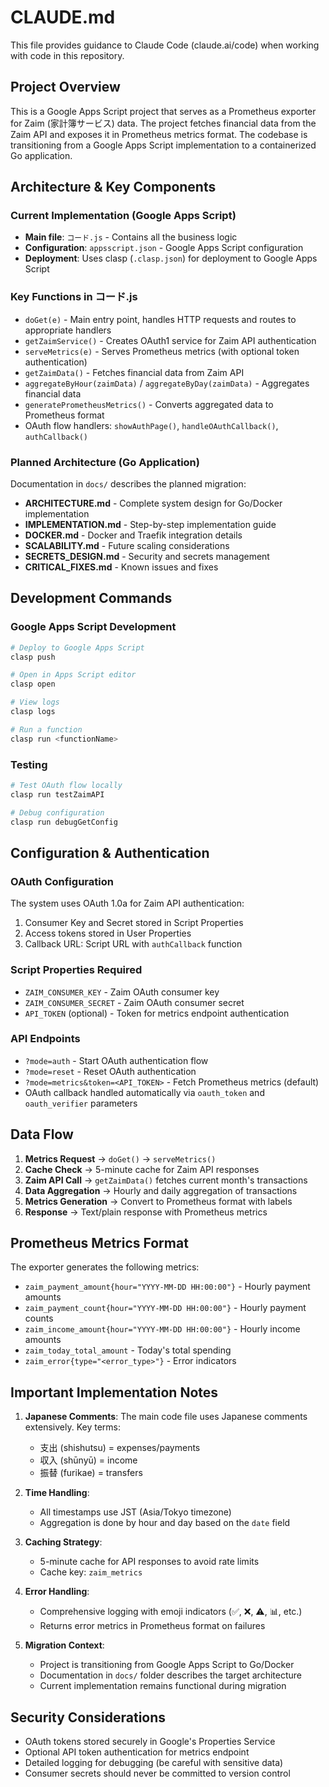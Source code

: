 # CLAUDE.md

This file provides guidance to Claude Code (claude.ai/code) when working with code in this repository.

## Project Overview

This is a Google Apps Script project that serves as a Prometheus exporter for Zaim (家計簿サービス) data. The project fetches financial data from the Zaim API and exposes it in Prometheus metrics format. The codebase is transitioning from a Google Apps Script implementation to a containerized Go application.

## Architecture & Key Components

### Current Implementation (Google Apps Script)
- **Main file**: `コード.js` - Contains all the business logic
- **Configuration**: `appsscript.json` - Google Apps Script configuration
- **Deployment**: Uses clasp (`.clasp.json`) for deployment to Google Apps Script

### Key Functions in コード.js
- `doGet(e)` - Main entry point, handles HTTP requests and routes to appropriate handlers
- `getZaimService()` - Creates OAuth1 service for Zaim API authentication
- `serveMetrics(e)` - Serves Prometheus metrics (with optional token authentication)
- `getZaimData()` - Fetches financial data from Zaim API
- `aggregateByHour(zaimData)` / `aggregateByDay(zaimData)` - Aggregates financial data
- `generatePrometheusMetrics()` - Converts aggregated data to Prometheus format
- OAuth flow handlers: `showAuthPage()`, `handleOAuthCallback()`, `authCallback()`

### Planned Architecture (Go Application)
Documentation in `docs/` describes the planned migration:
- **ARCHITECTURE.md** - Complete system design for Go/Docker implementation
- **IMPLEMENTATION.md** - Step-by-step implementation guide
- **DOCKER.md** - Docker and Traefik integration details
- **SCALABILITY.md** - Future scaling considerations
- **SECRETS_DESIGN.md** - Security and secrets management
- **CRITICAL_FIXES.md** - Known issues and fixes

## Development Commands

### Google Apps Script Development
```bash
# Deploy to Google Apps Script
clasp push

# Open in Apps Script editor
clasp open

# View logs
clasp logs

# Run a function
clasp run <functionName>
```

### Testing
```bash
# Test OAuth flow locally
clasp run testZaimAPI

# Debug configuration
clasp run debugGetConfig
```

## Configuration & Authentication

### OAuth Configuration
The system uses OAuth 1.0a for Zaim API authentication:
1. Consumer Key and Secret stored in Script Properties
2. Access tokens stored in User Properties
3. Callback URL: Script URL with `authCallback` function

### Script Properties Required
- `ZAIM_CONSUMER_KEY` - Zaim OAuth consumer key
- `ZAIM_CONSUMER_SECRET` - Zaim OAuth consumer secret
- `API_TOKEN` (optional) - Token for metrics endpoint authentication

### API Endpoints
- `?mode=auth` - Start OAuth authentication flow
- `?mode=reset` - Reset OAuth authentication
- `?mode=metrics&token=<API_TOKEN>` - Fetch Prometheus metrics (default)
- OAuth callback handled automatically via `oauth_token` and `oauth_verifier` parameters

## Data Flow

1. **Metrics Request** → `doGet()` → `serveMetrics()`
2. **Cache Check** → 5-minute cache for Zaim API responses
3. **Zaim API Call** → `getZaimData()` fetches current month's transactions
4. **Data Aggregation** → Hourly and daily aggregation of transactions
5. **Metrics Generation** → Convert to Prometheus format with labels
6. **Response** → Text/plain response with Prometheus metrics

## Prometheus Metrics Format

The exporter generates the following metrics:
- `zaim_payment_amount{hour="YYYY-MM-DD HH:00:00"}` - Hourly payment amounts
- `zaim_payment_count{hour="YYYY-MM-DD HH:00:00"}` - Hourly payment counts
- `zaim_income_amount{hour="YYYY-MM-DD HH:00:00"}` - Hourly income amounts
- `zaim_today_total_amount` - Today's total spending
- `zaim_error{type="<error_type>"}` - Error indicators

## Important Implementation Notes

1. **Japanese Comments**: The main code file uses Japanese comments extensively. Key terms:
   - 支出 (shishutsu) = expenses/payments
   - 収入 (shūnyū) = income
   - 振替 (furikae) = transfers

2. **Time Handling**: 
   - All timestamps use JST (Asia/Tokyo timezone)
   - Aggregation is done by hour and day based on the `date` field

3. **Caching Strategy**:
   - 5-minute cache for API responses to avoid rate limits
   - Cache key: `zaim_metrics`

4. **Error Handling**:
   - Comprehensive logging with emoji indicators (✅, ❌, ⚠️, 📊, etc.)
   - Returns error metrics in Prometheus format on failures

5. **Migration Context**:
   - Project is transitioning from Google Apps Script to Go/Docker
   - Documentation in `docs/` folder describes the target architecture
   - Current implementation remains functional during migration

## Security Considerations

- OAuth tokens stored securely in Google's Properties Service
- Optional API token authentication for metrics endpoint
- Detailed logging for debugging (be careful with sensitive data)
- Consumer secrets should never be committed to version control